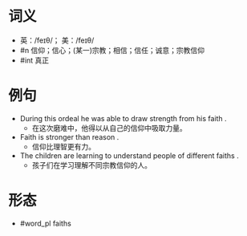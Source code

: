 # 词义
- 英：/feɪθ/； 美：/feɪθ/
- #n 信仰；信心；(某一)宗教；相信；信任；诚意；宗教信仰
- #int 真正
# 例句
- During this ordeal he was able to draw strength from his faith .
	- 在这次磨难中，他得以从自己的信仰中吸取力量。
- Faith is stronger than reason .
	- 信仰比理智更有力。
- The children are learning to understand people of different faiths .
	- 孩子们在学习理解不同宗教信仰的人。
# 形态
- #word_pl faiths
